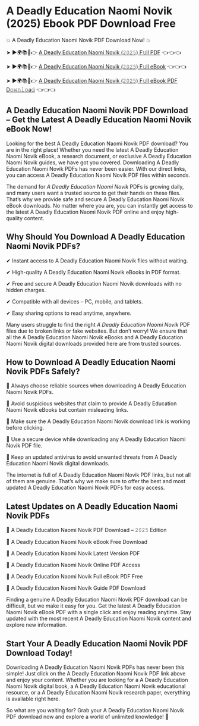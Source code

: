 # A Deadly Education Naomi Novik (2025) Ebook PDF Download Free

💥 A Deadly Education Naomi Novik PDF Download Now! 💥

➤ ►🌍📚📱👉 [A Deadly Education Naomi Novik (𝟸𝟶𝟸𝟻) F𝚞ll PDF](https://getpdf.xyz/a-deadly-education-naomi-novik) 👈👈👈


➤ ►🌍📚📱👉 [A Deadly Education Naomi Novik (𝟸𝟶𝟸𝟻) F𝚞ll eBook](https://getpdf.xyz/a-deadly-education-naomi-novik) 👈👈👈


➤ ►🌍📚📱👉 [A Deadly Education Naomi Novik (𝟸𝟶𝟸𝟻) F𝚞ll eBook PDF D𝚘𝚠𝚗𝚕𝚘a𝚍](https://getpdf.xyz/a-deadly-education-naomi-novik) 👈👈👈


## A Deadly Education Naomi Novik PDF Download – Get the Latest A Deadly Education Naomi Novik eBook Now!

Looking for the best A Deadly Education Naomi Novik PDF download? You are in the right place! Whether you need the latest A Deadly Education Naomi Novik eBook, a research document, or exclusive A Deadly Education Naomi Novik guides, we have got you covered. Downloading A Deadly Education Naomi Novik PDFs has never been easier. With our direct links, you can access A Deadly Education Naomi Novik PDF files within seconds.

The demand for *A Deadly Education Naomi Novik* PDFs is growing daily, and many users want a trusted source to get their hands on these files. That’s why we provide safe and secure A Deadly Education Naomi Novik eBook downloads. No matter where you are, you can instantly get access to the latest A Deadly Education Naomi Novik PDF online and enjoy high-quality content.

## Why Should You Download A Deadly Education Naomi Novik PDFs?

✔ Instant access to A Deadly Education Naomi Novik files without waiting.

✔ High-quality A Deadly Education Naomi Novik eBooks in PDF format.

✔ Free and secure A Deadly Education Naomi Novik downloads with no hidden charges.

✔ Compatible with all devices – PC, mobile, and tablets.

✔ Easy sharing options to read anytime, anywhere.

Many users struggle to find the right *A Deadly Education Naomi Novik* PDF files due to broken links or fake websites. But don’t worry! We ensure that all the A Deadly Education Naomi Novik eBooks and A Deadly Education Naomi Novik digital downloads provided here are from trusted sources.

## How to Download A Deadly Education Naomi Novik PDFs Safely?

📌 Always choose reliable sources when downloading A Deadly Education Naomi Novik PDFs.

📌 Avoid suspicious websites that claim to provide A Deadly Education Naomi Novik eBooks but contain misleading links.

📌 Make sure the A Deadly Education Naomi Novik download link is working before clicking.

📌 Use a secure device while downloading any A Deadly Education Naomi Novik PDF file.

📌 Keep an updated antivirus to avoid unwanted threats from A Deadly Education Naomi Novik digital downloads.

The internet is full of A Deadly Education Naomi Novik PDF links, but not all of them are genuine. That’s why we make sure to offer the best and most updated A Deadly Education Naomi Novik PDFs for easy access.

## Latest Updates on A Deadly Education Naomi Novik PDFs

🔹 A Deadly Education Naomi Novik PDF Download – 𝟸𝟶𝟸𝟻 Edition

🔹 A Deadly Education Naomi Novik eBook Free Download

🔹 A Deadly Education Naomi Novik Latest Version PDF

🔹 A Deadly Education Naomi Novik Online PDF Access

🔹 A Deadly Education Naomi Novik Full eBook PDF Free

🔹 A Deadly Education Naomi Novik Guide PDF Download

Finding a genuine A Deadly Education Naomi Novik PDF download can be difficult, but we make it easy for you. Get the latest A Deadly Education Naomi Novik eBook PDF with a single click and enjoy reading anytime. Stay updated with the most recent A Deadly Education Naomi Novik content and explore new information.

## Start Your A Deadly Education Naomi Novik PDF Download Today!

Downloading A Deadly Education Naomi Novik PDFs has never been this simple! Just click on the A Deadly Education Naomi Novik PDF link above and enjoy your content. Whether you are looking for a A Deadly Education Naomi Novik digital book, a A Deadly Education Naomi Novik educational resource, or a A Deadly Education Naomi Novik research paper, everything is available right here.

So what are you waiting for? Grab your A Deadly Education Naomi Novik PDF download now and explore a world of unlimited knowledge! 🚀